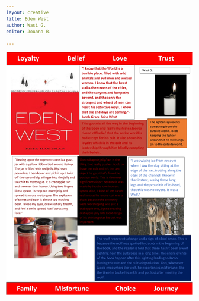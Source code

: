 ```yaml
---
layout: creative
title: Eden West
author: Wasi G.
editor: JoAnna B.

---
```

![](/uploads/independent-creative-one-pager-by-wasi-g-1.png)